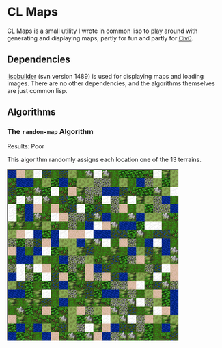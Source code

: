CL Maps
=======
CL Maps is a small utility I wrote in common lisp to play around with generating and displaying maps; partly for fun and partly for [Civ0](http://github.com/alexhenning/Civ0).

Dependencies
------------
[lispbuilder](http://code.google.com/p/lispbuilder/) (svn version 1489) is used for displaying maps and loading images. There are no other dependencies, and the algorithms themselves are just common lisp.

Algorithms
----------

### The `random-map` Algorithm

Results: Poor

This algorithm randomly assigns each location one of the 13 terrains.

![A disappointing random map.](screenshots/random-map_1.png "A random map")